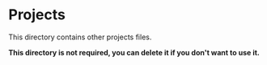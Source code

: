 # Projects

This directory contains other projects files.

**This directory is not required, you can delete it if you don't want to use it.**
